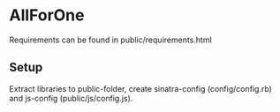 # AllForOne

Requirements can be found in public/requirements.html

## Setup
Extract libraries to public-folder, create sinatra-config (config/config.rb) and js-config (public/js/config.js).